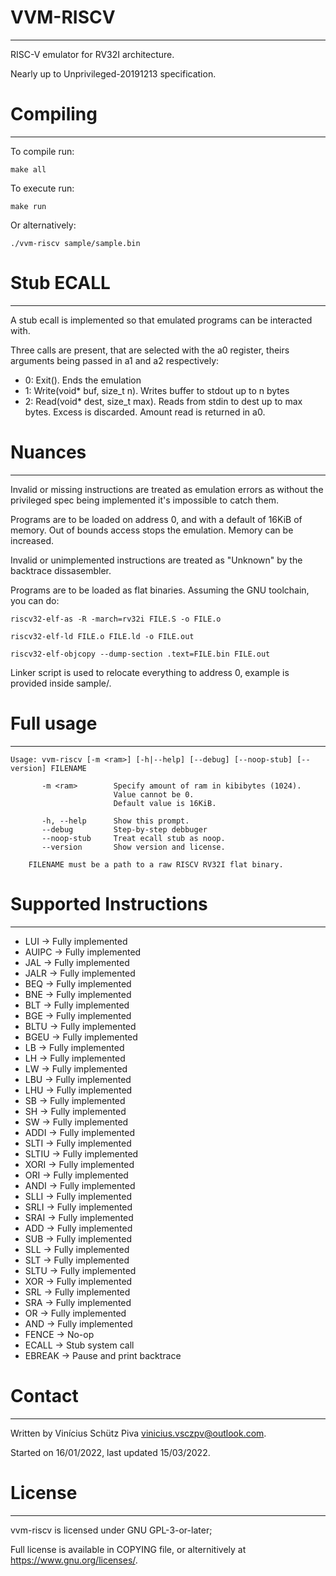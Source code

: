 # VVM-RISCV
---
RISC-V emulator for RV32I architecture.

Nearly up to Unprivileged-20191213 specification.

# Compiling
---
To compile run:

`make all`

To execute run:

`make run`

Or alternatively:

`./vvm-riscv sample/sample.bin`

# Stub ECALL
---

A stub ecall is implemented so that emulated programs can be interacted with.

Three calls are present, that are selected with the a0 register, theirs arguments being passed in a1 and a2 respectively:

* 0: Exit(). Ends the emulation
* 1: Write(void* buf, size_t n). Writes buffer to stdout up to n bytes
* 2: Read(void* dest, size_t max). Reads from stdin to dest up to max bytes. Excess is discarded. Amount read is returned in a0.

# Nuances
---

Invalid or missing instructions are treated as emulation errors as without the privileged spec being implemented it's impossible to catch them.

Programs are to be loaded on address 0, and with a default of 16KiB of memory.
Out of bounds access stops the emulation. Memory can be increased.

Invalid or unimplemented instructions are treated as "Unknown" by the backtrace dissasembler.

Programs are to be loaded as flat binaries. Assuming the GNU toolchain, you can do:

`riscv32-elf-as -R -march=rv32i FILE.S -o FILE.o`

`riscv32-elf-ld FILE.o FILE.ld -o FILE.out`

`riscv32-elf-objcopy --dump-section .text=FILE.bin FILE.out`

Linker script is used to relocate everything to address 0, example is provided inside sample/.

# Full usage
---


    Usage: vvm-riscv [-m <ram>] [-h|--help] [--debug] [--noop-stub] [--version] FILENAME

           -m <ram>        Specify amount of ram in kibibytes (1024).
                           Value cannot be 0.
                           Default value is 16KiB.

           -h, --help      Show this prompt.
		   --debug         Step-by-step debbuger
           --noop-stub     Treat ecall stub as noop.
           --version       Show version and license.

        FILENAME must be a path to a raw RISCV RV32I flat binary.


# Supported Instructions
---

* LUI   → Fully implemented
* AUIPC → Fully implemented
* JAL   → Fully implemented
* JALR  → Fully implemented
* BEQ   → Fully implemented
* BNE   → Fully implemented
* BLT   → Fully implemented
* BGE   → Fully implemented
* BLTU  → Fully implemented
* BGEU  → Fully implemented
* LB    → Fully implemented
* LH    → Fully implemented
* LW    → Fully implemented
* LBU   → Fully implemented
* LHU   → Fully implemented
* SB    → Fully implemented
* SH    → Fully implemented
* SW    → Fully implemented
* ADDI  → Fully implemented
* SLTI  → Fully implemented
* SLTIU → Fully implemented
* XORI  → Fully implemented
* ORI   → Fully implemented
* ANDI  → Fully implemented
* SLLI  → Fully implemented
* SRLI  → Fully implemented
* SRAI  → Fully implemented
* ADD   → Fully implemented
* SUB   → Fully implemented
* SLL   → Fully implemented
* SLT   → Fully implemented
* SLTU  → Fully implemented
* XOR   → Fully implemented
* SRL   → Fully implemented
* SRA   → Fully implemented
* OR → Fully implemented
* AND → Fully implemented
* FENCE → No-op
* ECALL → Stub system call
* EBREAK → Pause and print backtrace

# Contact
---

Written by Vinícius Schütz Piva <vinicius.vsczpv@outlook.com>.

Started on 16/01/2022, last updated 15/03/2022.

# License
---

vvm-riscv is licensed under GNU GPL-3-or-later;

Full license is available in COPYING file, or alternitively at <https://www.gnu.org/licenses/>.
